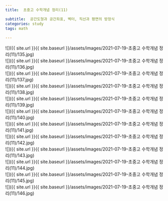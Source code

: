 ```yaml
---
title:  초중고 수학개념 정리(11)

subtitle:  공간도형과 공간좌표, 벡터, 직선과 평면의 방정식
categories: study 
tags: math
 
---
```


  
![]({{ site.url }}{{ site.baseurl }}/assets/images/2021-07-19-초중고 수학개념 정리(11)/135.jpg)  
![]({{ site.url }}{{ site.baseurl }}/assets/images/2021-07-19-초중고 수학개념 정리(11)/136.jpg)  
![]({{ site.url }}{{ site.baseurl }}/assets/images/2021-07-19-초중고 수학개념 정리(11)/137.jpg)  
![]({{ site.url }}{{ site.baseurl }}/assets/images/2021-07-19-초중고 수학개념 정리(11)/138.jpg)  
![]({{ site.url }}{{ site.baseurl }}/assets/images/2021-07-19-초중고 수학개념 정리(11)/139.jpg)  
![]({{ site.url }}{{ site.baseurl }}/assets/images/2021-07-19-초중고 수학개념 정리(11)/140.jpg)  
![]({{ site.url }}{{ site.baseurl }}/assets/images/2021-07-19-초중고 수학개념 정리(11)/141.jpg)  
![]({{ site.url }}{{ site.baseurl }}/assets/images/2021-07-19-초중고 수학개념 정리(11)/142.jpg)  
![]({{ site.url }}{{ site.baseurl }}/assets/images/2021-07-19-초중고 수학개념 정리(11)/143.jpg)  
![]({{ site.url }}{{ site.baseurl }}/assets/images/2021-07-19-초중고 수학개념 정리(11)/144.jpg)  
![]({{ site.url }}{{ site.baseurl }}/assets/images/2021-07-19-초중고 수학개념 정리(11)/145.jpg)  
![]({{ site.url }}{{ site.baseurl }}/assets/images/2021-07-19-초중고 수학개념 정리(11)/146.jpg)  
